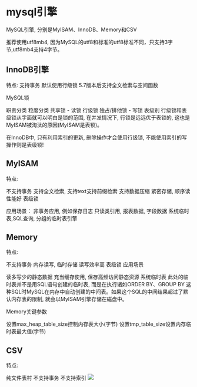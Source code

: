 # mysql引擎

MySQL引擎, 分别是MyISAM、InnoDB、Memory和CSV

推荐使用utf8mb4, 因为MySQL的utf8和标准的utf8标准不同，只支持3字节,utf8mb4支持4字节。

## InnoDB引擎
特点:
支持事务
默认使用行级锁
5.7版本后支持全文检索与空间函数

MySQL锁

职责分类	        粒度分类
共享锁 - 读锁	    行级锁
独占/排他锁 - 写锁	表级别
行级锁和表级锁从字面就可以明白是锁的范围, 在并发情况下, 行锁是远远优于表锁的, 这也是MyISAM被淘汰的原因(MyISAM是表锁)。

在InnoDB中, 只有利用索引的更新, 删除操作才会使用行级锁, 不能使用索引的写操作则是表级锁!

## MyISAM
特点:

不支持事务
支持全文检索, 支持text支持前缀检索
支持数据压缩
紧密存储, 顺序读性能好
表级锁

应用场景：
非事务应用, 例如保存日志
只读类引用, 报表数据, 字段数据
系统临时表,SQL查询, 分组的临时表引擎

## Memory
特点:

不支持事务
内存读写, 临时存储
读写效率高
表级锁
应用场景

读多写少的静态数据
充当缓存使用, 保存高频访问静态资源
系统临时表
此处的临时表并不是用SQL语句创建的临时表, 而是在执行诸如ORDER BY、GROUP BY 这种SQL时MySQL在内存中自动创建的中间表。如果这个SQL的中间结果超过了默认内存表的限制, 就会以MyISAM引擎存储在磁盘中。

Memory关键参数

设置max_heap_table_size控制内存表大小(字节)
设置tmp_table_size设置内存临时表最大值(字节)


## CSV
特点:

纯文件表村
不支持事务
不支持索引
![](../../img/cvs%E5%BA%94%E7%94%A8%E5%9C%BA%E6%99%AF.png)